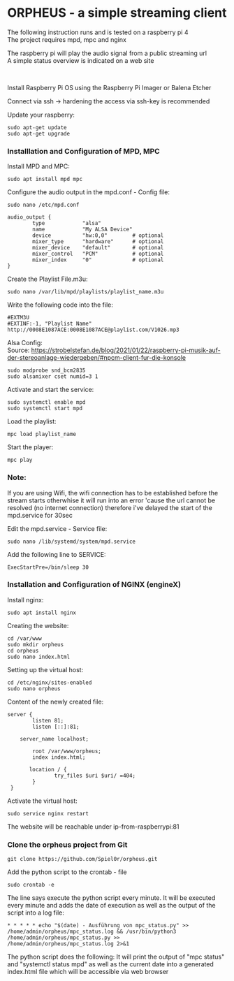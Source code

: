 # ORPHEUS - a simple streaming client

<p>The following instruction runs and is tested on a raspberry pi 4
<br>The project requires mpd, mpc and nginx</p>

<p>The raspberry pi will play the audio signal from a public streaming url<br>
A simple status overview is indicated on a web site</p>
<br>
<p>Install Raspberry Pi OS using the Raspberry Pi Imager or Balena Etcher</p>

Connect via ssh
-> hardening the access via ssh-key is recommended

Update your raspberry:

	sudo apt-get update
	sudo apt-get upgrade

<h3>Installlation and Configuration of MPD, MPC</h3>
Install MPD and MPC:
	
	sudo apt install mpd mpc

Configure the audio output in the mpd.conf - Config file:
	
	sudo nano /etc/mpd.conf 

	audio_output {
	        type            "alsa"
	        name            "My ALSA Device"
	        device          "hw:0,0"        # optional
	        mixer_type      "hardware"      # optional
	        mixer_device    "default"       # optional
	        mixer_control   "PCM"           # optional
	        mixer_index     "0"             # optional
	}
	

Create the Playlist File.m3u:

	sudo nano /var/lib/mpd/playlists/playlist_name.m3u

Write the following code into the file:
	
	#EXTM3U
	#EXTINF:-1, "Playlist Name"
	http://0008E1087ACE:0008E1087ACE@playlist.com/V1026.mp3
	
Alsa Config:<br>
Source: https://strobelstefan.de/blog/2021/01/22/raspberry-pi-musik-auf-der-stereoanlage-wiedergeben/#npcm-client-fur-die-konsole

	sudo modprobe snd_bcm2835
	sudo alsamixer cset numid=3 1

Activate and start the service:

  	sudo systemctl enable mpd
	sudo systemctl start mpd

Load the playlist:

	mpc load playlist_name

Start the player:

	mpc play

<h3>Note:</h3>
If you are using Wifi, the wifi connection has to be established before the stream starts otherwhise it will run into an error 'cause the url cannot be resolved (no internet connection)
therefore i've delayed the start of the mpd.service for 30sec

Edit the mpd.service - Service file:

	sudo nano /lib/systemd/system/mpd.service
	
Add the following line to SERVICE:

	ExecStartPre=/bin/sleep 30

<h3>Installation and Configuration of NGINX (engineX)</h3>

Install nginx:

	sudo apt install nginx

Creating the website:

	cd /var/www
	sudo mkdir orpheus
	cd orpheus
	sudo nano index.html

Setting up the virtual host:

 	cd /etc/nginx/sites-enabled
	sudo nano orpheus

Content of the newly created file:

	server {
       		listen 81;
       		listen [::]:81;

		server_name localhost;

       		root /var/www/orpheus;
       		index index.html;

	       location / {
        	       try_files $uri $uri/ =404;
       		}
	 }

Activate the virtual host:

	sudo service nginx restart

The website will be reachable under ip-from-raspberrypi:81

<h3>Clone the orpheus project from Git</h3>


	git clone https://github.com/Spiel0r/orpheus.git

 Add the python script to the crontab - file

	sudo crontab -e

The line says execute the python script every minute.
It will be executed every minute and adds the date of execution as well as the output of the script into a log file:

 	* * * * * echo "$(date) - Ausführung von mpc_status.py" >> /home/admin/orpheus/mpc_status.log && /usr/bin/python3 /home/admin/orpheus/mpc_status.py >> /home/admin/orpheus/mpc_status.log 2>&1

The python script does the following:
It will print the output of "mpc status" and "systemctl status mpd" as well as the current date into a generated index.html file which will be accessible via web browser
